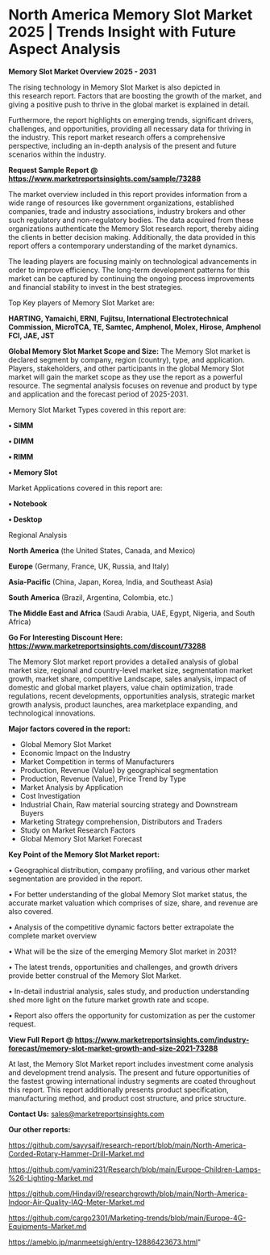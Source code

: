 # North America Memory Slot Market 2025 | Trends Insight with Future Aspect Analysis

<Strong> Memory Slot Market Overview 2025 - 2031</strong>

The rising technology in Memory Slot Market is also depicted in this research report. Factors that are boosting the growth of the market, and giving a positive push to thrive in the global market is explained in detail.

Furthermore, the report highlights on emerging trends, significant drivers, challenges, and opportunities, providing all necessary data for thriving in the industry. This report market research offers a comprehensive perspective, including an in-depth analysis of the present and future scenarios within the industry.

<strong>Request Sample Report @ <a href=https://www.marketreportsinsights.com/sample/73288>https://www.marketreportsinsights.com/sample/73288</a></strong>

The market overview included in this report provides information from a wide range of resources like government organizations, established companies, trade and industry associations, industry brokers and other such regulatory and non-regulatory bodies. The data acquired from these organizations authenticate the Memory Slot research report, thereby aiding the clients in better decision making. Additionally, the data provided in this report offers a contemporary understanding of the market dynamics.

The leading players are focusing mainly on technological advancements in order to improve efficiency. The long-term development patterns for this market can be captured by continuing the ongoing process improvements and financial stability to invest in the best strategies.

Top Key players of Memory Slot Market are:

<strong>HARTING, Yamaichi, ERNI, Fujitsu, International Electrotechnical Commission, MicroTCA, TE, Samtec, Amphenol, Molex, Hirose, Amphenol FCI, JAE, JST</strong>

<strong><b>Global Memory Slot Market Scope and Size:</b></strong>
The Memory Slot market is declared segment by company, region (country), type, and application. Players, stakeholders, and other participants in the global Memory Slot market will gain the market scope as they use the report as a powerful resource. The segmental analysis focuses on revenue and product by type and application and the forecast period of 2025-2031.

Memory Slot Market Types covered in this report are:

<strong>• SIMM

• DIMM

• RIMM

• Memory Slot</strong>

Market Applications covered in this report are:

<strong>• Notebook

• Desktop</strong> 

Regional Analysis

<strong>North America</strong> (the United States, Canada, and Mexico)

<strong>Europe</strong> (Germany, France, UK, Russia, and Italy)

<strong>Asia-Pacific</strong> (China, Japan, Korea, India, and Southeast Asia)

<strong>South America</strong> (Brazil, Argentina, Colombia, etc.)

<strong>The Middle East and Africa</strong> (Saudi Arabia, UAE, Egypt, Nigeria, and South Africa)

<strong>Go For Interesting Discount Here: <a href=https://www.marketreportsinsights.com/discount/73288>https://www.marketreportsinsights.com/discount/73288</a></strong>

The Memory Slot market report provides a detailed analysis of global market size, regional and country-level market size, segmentation market growth, market share, competitive Landscape, sales analysis, impact of domestic and global market players, value chain optimization, trade regulations, recent developments, opportunities analysis, strategic market growth analysis, product launches, area marketplace expanding, and technological innovations.

<strong><b>Major factors covered in the report:</b></strong>
<ul>
  <li>Global Memory Slot Market </li>
  <li>Economic Impact on the Industry</li>
  <li>Market Competition in terms of Manufacturers</li>
  <li>Production, Revenue (Value) by geographical segmentation</li>
  <li>Production, Revenue (Value), Price Trend by Type</li>
  <li>Market Analysis by Application</li>
  <li>Cost Investigation</li>
  <li>Industrial Chain, Raw material sourcing strategy and Downstream Buyers</li>
  <li>Marketing Strategy comprehension, Distributors and Traders</li>
  <li>Study on Market Research Factors</li>
  <li>Global Memory Slot Market Forecast</li>
</ul>

<strong><b>Key Point of the Memory Slot Market report:</b></strong>

• Geographical distribution, company profiling, and various other market segmentation are provided in the report.

• For better understanding of the global Memory Slot market status, the accurate market valuation which comprises of size, share, and revenue are also covered.

• Analysis of the competitive dynamic factors better extrapolate the complete market overview

• What will be the size of the emerging Memory Slot market in 2031?

• The latest trends, opportunities and challenges, and growth drivers provide better construal of the Memory Slot Market.

• In-detail industrial analysis, sales study, and production understanding shed more light on the future market growth rate and scope.

• Report also offers the opportunity for customization as per the customer request.

<strong><b>View Full Report @ <a href=https://www.marketreportsinsights.com/industry-forecast/memory-slot-market-growth-and-size-2021-73288>https://www.marketreportsinsights.com/industry-forecast/memory-slot-market-growth-and-size-2021-73288</a></b></strong>


At last, the Memory Slot Market report includes investment come analysis and development trend analysis. The present and future opportunities of the fastest growing international industry segments are coated throughout this report. This report additionally presents product specification, manufacturing method, and product cost structure, and price structure.

<strong>Contact Us:</strong>
sales@marketreportsinsights.com

<strong>Our other reports:</strong>

<a href=https://github.com/sayysaif/research-report/blob/main/North-America-Corded-Rotary-Hammer-Drill-Market.md>https://github.com/sayysaif/research-report/blob/main/North-America-Corded-Rotary-Hammer-Drill-Market.md</a>

<a href=https://github.com/yamini231/Research/blob/main/Europe-Children-Lamps-%26-Lighting-Market.md>https://github.com/yamini231/Research/blob/main/Europe-Children-Lamps-%26-Lighting-Market.md</a>

<a href=https://github.com/Hindavi9/researchgrowth/blob/main/North-America-Indoor-Air-Quality-IAQ-Meter-Market.md>https://github.com/Hindavi9/researchgrowth/blob/main/North-America-Indoor-Air-Quality-IAQ-Meter-Market.md</a>

<a href=https://github.com/cargo2301/Marketing-trends/blob/main/Europe-4G-Equipments-Market.md>https://github.com/cargo2301/Marketing-trends/blob/main/Europe-4G-Equipments-Market.md</a>

<a href=https://ameblo.jp/manmeetsigh/entry-12886423673.html>https://ameblo.jp/manmeetsigh/entry-12886423673.html</a>"
